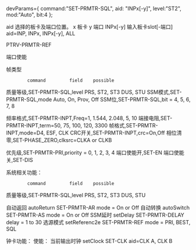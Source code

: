 
devParams={
command:"SET-PRMTR-SQL", 
aid: "INPx[-y]", 
level:"ST2",
mod:"Auto",
bit:4
};

aid 选择的板卡及端口位置。
x 板卡  y 端口
INPx[-y] 输入板卡slot[-端口]      
aid=INP, INPx, INPx[-y], ALL



PTRV-PRMTR-REF

端口使能

帧类型 

            command         field    possible
质量等级,SET-PRMTR-SQL,level   PRS, ST2, ST3 DUS, STU
SSM模式,SET-PRMTR-SQL,mode    Auto, On, Prov, Off
SSM位,SET-PRMTR-SQL,bit = 4, 5, 6, 7, 8

频率格式,SET-PRMTR-INPT,Freq=1, 1.544, 2.048, 5, 10
端接电阻,SET-PRMTR-INPT,term=50, 75, 100, 120, 3300
帧格式,SET-PRMTR-INPT,mode=D4, ESF, CLK
CRC开关,SET-PRMTR-INPT,crc=On,Off
相位清零,SET-PHASE_ZERO,clksrc=CLKA or CLKB

优先级,SET-PRMTR-PRI,priority = 0, 1, 2, 3, 4
端口使能开,SET-EN
端口使能关,SET-DIS


<!-- 
频率稳定阈值,SET-PRMTR-FREQ  
lim1, lim2 = <number>
mod1, mod2 = Fail, Alrm, Rept, Ignr
tmper = 100, 1000, 10000


MTIE阈值,SET-PRMTR-MTIE
lim1, lim2 = <number>
mod1, mod2 = Fail, Alrm, Rept, Ignr
tmper = 100, 1000, -->







系统相关功能：

            command         field    possible
质量等级,SET-PRMTR-SQL,level   PRS, ST2, ST3 DUS, STU

    
自动返回 autoReturn SET-PRMTR-AR mode = On or Off
自动转换 autoSwitch SET-PRMTR-AS mode = On or Off
SSM延时  setDelay SET-PRMTR-DELAY delay = 1 to 30
选源模式 setReferenc2e SET-PRMTR-REF mode = PRI, BEST, SQL


钟卡功能：
   使能：
   当前输出时钟 setClock SET-CLK  aid=CLK A, CLK B

